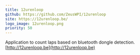 ```yaml
---
title: 12urenloop
github: https://github.com/ZeusWPI/12urenloop
site: https://12urenloop.be/
logo_image: 12urenloop.png
priority: 50
---
```

Application to count laps based on bluetooth dongle detection. [http://12urenloop.be](http://12urenloop.be)
